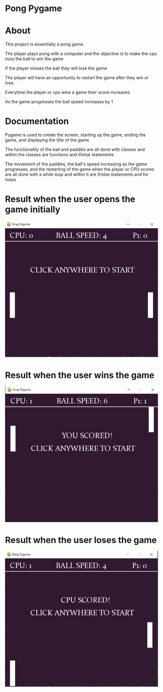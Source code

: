 # Pong Pygame
 
# About
This project is essentially a pong game.

The player plays pong with a computer and the objective is to make the cpu miss the ball to win the game

If the player misses the ball they will lose the game 

The player will have an opportunity to restart the game after they win or lose.

Everytime the player or cpu wins a game their score increases

As the game progresses the ball speed increases by 1

# Documentation

Pygame is used to create the screen, starting up the game, ending the game, and displaying the title of the game

 The functionality of the ball and paddles are all done with classes and within the classes are functions and if/else statements

The movement of the paddles, the ball's speed increasing as the game progresses, and the restarting of the game when the player or CPU scores are all done with a while loop and within it are if/else statements and for loops

# Result when the user opens the game initially
![](images/pongPygameInitial.jpg)
# Result when the user wins the game
![](images/pongPygameWin.jpg)
# Result when the user loses the game 
![](images/pongPygameLose.jpg)